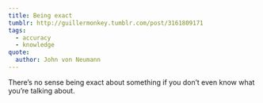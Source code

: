 ```yaml
---
title: Being exact
tumblr: http://guillermonkey.tumblr.com/post/3161809171
tags:
  - accuracy
  - knowledge
quote:
  author: John von Neumann
---
```


There’s no sense being exact about something if you don’t even know what you’re talking about.
